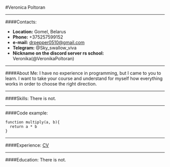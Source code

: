 #Veronica Poltoran
___
####Contacts:
- **Location:** Gomel, Belarus
- **Phone:** +375257599152
- **e-mail:** drpepper0510@gmail.com
- **Telegram:** @Sky_swallow_viva
- **Nickname on the discord server rs school:** Veronika(@VeronikaPoltoran)
___
####About Me:
I have no experience in programming, but I came to you to learn. I want to take your course and understand for myself how everything works in order to choose the right direction.
___
####Skills: 
There is not.
___
####Code example:
```
function multiply(a, b){
  return a * b
}
```
___
####Experience:
[CV](https://veronikapoltoran.github.io/rsschool-cv/)
___
####Education:
There is not.